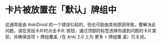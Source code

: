 # 卡片被放置在「默认」牌组中

这通常是由 AnkiDroid 的一个错误引起的，但也可能由其他原因导致。要解决此问题，请在添加卡片时点击卡片
按钮，通过顶部的标签选择你遇到问题的卡片类型，并确保选项 > 牌组覆盖（在 Anki 2.0 上为 更多 > 牌组覆
盖）已关闭。
